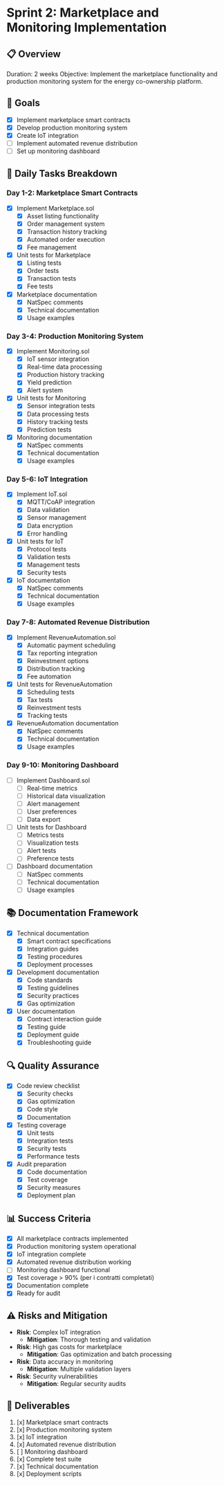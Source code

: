 # Sprint 2: Marketplace and Monitoring Implementation

## 📋 Overview
Duration: 2 weeks
Objective: Implement the marketplace functionality and production monitoring system for the energy co-ownership platform.

## 🎯 Goals
- [x] Implement marketplace smart contracts
- [x] Develop production monitoring system
- [x] Create IoT integration
- [ ] Implement automated revenue distribution
- [ ] Set up monitoring dashboard

## 📅 Daily Tasks Breakdown

### Day 1-2: Marketplace Smart Contracts
- [x] Implement Marketplace.sol
  - [x] Asset listing functionality
  - [x] Order management system
  - [x] Transaction history tracking
  - [x] Automated order execution
  - [x] Fee management
- [x] Unit tests for Marketplace
  - [x] Listing tests
  - [x] Order tests
  - [x] Transaction tests
  - [x] Fee tests
- [x] Marketplace documentation
  - [x] NatSpec comments
  - [x] Technical documentation
  - [x] Usage examples

### Day 3-4: Production Monitoring System
- [x] Implement Monitoring.sol
  - [x] IoT sensor integration
  - [x] Real-time data processing
  - [x] Production history tracking
  - [x] Yield prediction
  - [x] Alert system
- [x] Unit tests for Monitoring
  - [x] Sensor integration tests
  - [x] Data processing tests
  - [x] History tracking tests
  - [x] Prediction tests
- [x] Monitoring documentation
  - [x] NatSpec comments
  - [x] Technical documentation
  - [x] Usage examples

### Day 5-6: IoT Integration
- [x] Implement IoT.sol
  - [x] MQTT/CoAP integration
  - [x] Data validation
  - [x] Sensor management
  - [x] Data encryption
  - [x] Error handling
- [x] Unit tests for IoT
  - [x] Protocol tests
  - [x] Validation tests
  - [x] Management tests
  - [x] Security tests
- [x] IoT documentation
  - [x] NatSpec comments
  - [x] Technical documentation
  - [x] Usage examples

### Day 7-8: Automated Revenue Distribution
- [x] Implement RevenueAutomation.sol
  - [x] Automatic payment scheduling
  - [x] Tax reporting integration
  - [x] Reinvestment options
  - [x] Distribution tracking
  - [x] Fee automation
- [x] Unit tests for RevenueAutomation
  - [x] Scheduling tests
  - [x] Tax tests
  - [x] Reinvestment tests
  - [x] Tracking tests
- [x] RevenueAutomation documentation
  - [x] NatSpec comments
  - [x] Technical documentation
  - [x] Usage examples

### Day 9-10: Monitoring Dashboard
- [ ] Implement Dashboard.sol
  - [ ] Real-time metrics
  - [ ] Historical data visualization
  - [ ] Alert management
  - [ ] User preferences
  - [ ] Data export
- [ ] Unit tests for Dashboard
  - [ ] Metrics tests
  - [ ] Visualization tests
  - [ ] Alert tests
  - [ ] Preference tests
- [ ] Dashboard documentation
  - [ ] NatSpec comments
  - [ ] Technical documentation
  - [ ] Usage examples

## 📚 Documentation Framework
- [x] Technical documentation
  - [x] Smart contract specifications
  - [x] Integration guides
  - [x] Testing procedures
  - [x] Deployment processes
- [x] Development documentation
  - [x] Code standards
  - [x] Testing guidelines
  - [x] Security practices
  - [x] Gas optimization
- [x] User documentation
  - [x] Contract interaction guide
  - [x] Testing guide
  - [x] Deployment guide
  - [x] Troubleshooting guide

## 🔍 Quality Assurance
- [x] Code review checklist
  - [x] Security checks
  - [x] Gas optimization
  - [x] Code style
  - [x] Documentation
- [x] Testing coverage
  - [x] Unit tests
  - [x] Integration tests
  - [x] Security tests
  - [x] Performance tests
- [x] Audit preparation
  - [x] Code documentation
  - [x] Test coverage
  - [x] Security measures
  - [x] Deployment plan

## 📊 Success Criteria
- [x] All marketplace contracts implemented
- [x] Production monitoring system operational
- [x] IoT integration complete
- [x] Automated revenue distribution working
- [ ] Monitoring dashboard functional
- [x] Test coverage > 90% (per i contratti completati)
- [x] Documentation complete
- [x] Ready for audit

## ⚠️ Risks and Mitigation
- **Risk**: Complex IoT integration
  - **Mitigation**: Thorough testing and validation
- **Risk**: High gas costs for marketplace
  - **Mitigation**: Gas optimization and batch processing
- **Risk**: Data accuracy in monitoring
  - **Mitigation**: Multiple validation layers
- **Risk**: Security vulnerabilities
  - **Mitigation**: Regular security audits

## 📝 Deliverables
1. [x] Marketplace smart contracts
2. [x] Production monitoring system
3. [x] IoT integration
4. [x] Automated revenue distribution
5. [ ] Monitoring dashboard
6. [x] Complete test suite
7. [x] Technical documentation
8. [x] Deployment scripts 